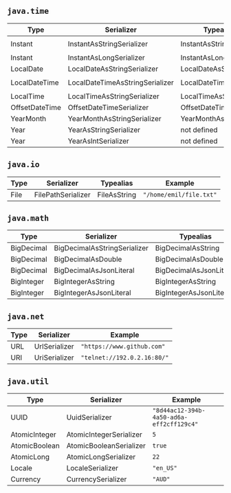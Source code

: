 ## `java.time`

| Type           | Serializer                      | Typealias              | Example                       |
|----------------|---------------------------------|------------------------|-------------------------------|
| Instant        | InstantAsStringSerializer       | InstantAsString        | `2023-04-27T21:24:37.476555Z` |
| Instant        | InstantAsLongSerializer         | InstantAsLong          | `1682630695852`               |
| LocalDate      | LocalDateAsStringSerializer     | LocalDateAsString      | `"2022-10-23"`                |
| LocalDateTime  | LocalDateTimeAsStringSerializer | LocalDateTimeAsString  | `"2022-10-23T21:44:00"`       |
| LocalTime      | LocalTimeAsStringSerializer     | LocalTimeAsString      | `"21:44:00"`                  |
| OffsetDateTime | OffsetDateTimeSerializer        | OffsetDateTimeAsString | `2022`                        |
| YearMonth      | YearMonthAsStringSerializer     | YearMonthAsString      | `"2022-10"`                   |
| Year           | YearAsStringSerializer          | not defined            | `"2022"`                      |
| Year           | YearAsIntSerializer             | not defined            | `2022`                        |

## `java.io`

| Type | Serializer         | Typealias    | Example                 |
|------|--------------------|--------------|-------------------------|
| File | FilePathSerializer | FileAsString | `"/home/emil/file.txt"` |

## `java.math`

| Type       | Serializer                   | Typealias               | Example                    |
|------------|------------------------------|-------------------------|----------------------------|
| BigDecimal | BigDecimalAsStringSerializer | BigDecimalAsString      | `"3.12345678901234567890"` |
| BigDecimal | BigDecimalAsDouble           | BigDecimalAsDouble      | `3.1234567890123457`       |
| BigDecimal | BigDecimalAsJsonLiteral      | BigDecimalAsJsonLiteral | `3.12345678901234567890`   |
| BigInteger | BigIntegerAsString           | BigIntegerAsString      | `"9223372036854775808"`    |
| BigInteger | BigIntegerAsJsonLiteral      | BigIntegerAsJsonLiteral | `9223372036854775808`      |

## `java.net`

| Type | Serializer    | Example                     |
|------|---------------|-----------------------------|
| URL  | UrlSerializer | `"https://www.github.com"`  |
| URI  | UriSerializer | `"telnet://192.0.2.16:80/"` |

## `java.util`

| Type          | Serializer              | Example                                  |
|---------------|-------------------------|------------------------------------------|
| UUID          | UuidSerializer          | `"8d44ac12-394b-4a50-ad6a-eff2cff129c4"` |
| AtomicInteger | AtomicIntegerSerializer | `5`                                      |
| AtomicBoolean | AtomicBooleanSerializer | `true`                                   |
| AtomicLong    | AtomicLongSerializer    | `22`                                     |
| Locale        | LocaleSerializer        | `"en_US"`                                |
| Currency      | CurrencySerializer      | `"AUD"`                                  |

